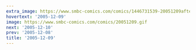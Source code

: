 ```yaml
---
extra_image: https://www.smbc-comics.com/comics/1446731539-20051209after.png
hovertext: '2005-12-09'
image: https://www.smbc-comics.com/comics/20051209.gif
next: '2005-12-10'
prev: '2005-12-08'
title: '2005-12-09'
---
```

